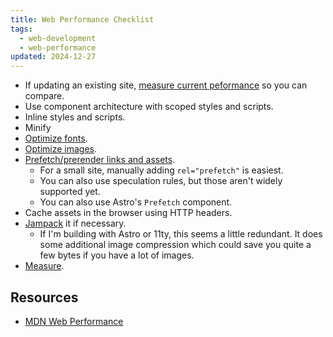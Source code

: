 ```yaml
---
title: Web Performance Checklist
tags:
  - web-development
  - web-performance
updated: 2024-12-27
---
```


- If updating an existing site, [measure current peformance](measure-web-performance.md) so you can compare.
- Use component architecture with scoped styles and scripts.
- Inline styles and scripts.
- Minify
- [Optimize fonts](how-to-optimize-web-fonts.md).
- [Optimize images](how-to-optimize-web-images.md).
- [Prefetch/prerender links and assets](https://developer.mozilla.org/en-US/docs/Web/HTML/Element/script/type/speculationrules).
	- For a small site, manually adding `rel="prefetch"` is easiest.
	- You can also use speculation rules, but those aren't widely supported yet.
	- You can also use Astro's `Prefetch` component.
- Cache assets in the browser using HTTP headers.
- [Jampack](jampack.md) it if necessary.
	- If I'm building with Astro or 11ty, this seems a little redundant. It does some additional image compression which could save you quite a few bytes if you have a lot of images.
- [Measure](measure-web-performance.md).

## Resources

- [MDN Web Performance](https://developer.mozilla.org/en-US/docs/Learn_web_development/Extensions/Performance)